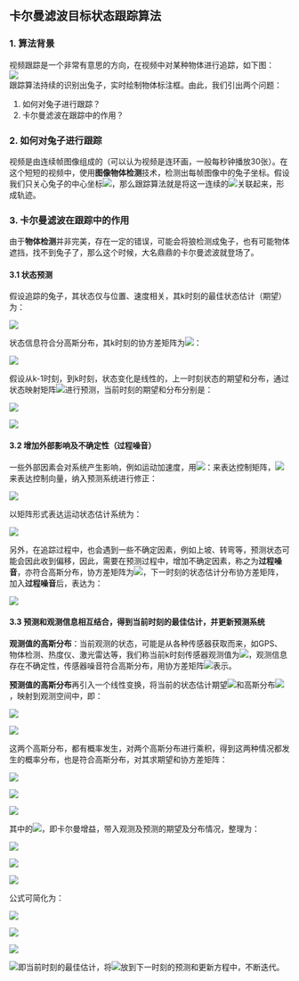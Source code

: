 ## 卡尔曼滤波目标状态跟踪算法
### 1. 算法背景
视频跟踪是一个非常有意思的方向，在视频中对某种物体进行追踪，如下图：<br>
![](http://5b0988e595225.cdn.sohucs.com/q_70,c_zoom,w_640/images/20181230/f2d382534c9b428eaa0156f1f87df7d7.gif)
<br>
跟踪算法持续的识别出兔子，实时绘制物体标注框。由此，我们引出两个问题：<br>
1. 如何对兔子进行跟踪？ <br>
2. 卡尔曼滤波在跟踪中的作用？<br>

### 2. 如何对兔子进行跟踪
视频是由连续帧图像组成的（可以认为视频是连环画，一般每秒钟播放30张）。在这个短短的视频中，使用**图像物体检测**技术，检测出每帧图像中的兔子坐标。假设我们只关心兔子的中心坐标<img src="https://latex.codecogs.com/svg.latex?\Large&space;（x,y）" />，那么跟踪算法就是将这一连续的<img src="https://latex.codecogs.com/svg.latex?\Large&space;（x,y）" />关联起来，形成轨迹。

### 3. 卡尔曼滤波在跟踪中的作用
由于**物体检测**并非完美，存在一定的错误，可能会将狼检测成兔子，也有可能物体遮挡，找不到兔子了，那么这个时候，大名鼎鼎的卡尔曼滤波就登场了。

#### 3.1 状态预测
假设追踪的兔子，其状态仅与位置、速度相关，其k时刻的最佳状态估计（期望）为：

<img src="https://latex.codecogs.com/png.latex?
\widehat{x}_k=
\left[\begin{matrix} 
position \\ velocity 
\end{matrix}\right]
=\left[\begin{matrix} p_k \\ v_k 
\end{matrix}\right]" />

状态信息符合分高斯分布，其k时刻的协方差矩阵为<img src="https://latex.codecogs.com/svg.latex?\Large&space; P_k " />：

<img src="https://latex.codecogs.com/png.latex?
P_k=
\left[\begin{matrix} 
\Sigma_{pp} & \Sigma_{pv} \\
\Sigma_{vp} & \Sigma_{vv} \\ 
\end{matrix}\right]" />

假设从k-1时刻，到k时刻，状态变化是线性的，上一时刻状态的期望和分布，通过状态映射矩阵<img src="https://latex.codecogs.com/svg.latex?\Large&space; F_x" />进行预测，当前时刻的期望和分布分别是：

<img src="https://latex.codecogs.com/png.latex?
\widehat{x}_k=F_x\widehat{x}_{k-1}
" />

<img src="https://latex.codecogs.com/png.latex?
P_x=F_kP_{k-1}F_k^T
" />

#### 3.2 增加外部影响及不确定性（过程噪音）
一些外部因素会对系统产生影响，例如运动加速度，用<img src="https://latex.codecogs.com/svg.latex?\Large&space; B_k " />：来表达控制矩阵，<img src="https://latex.codecogs.com/svg.latex?\Large&space; \vec{u}_k " />来表达控制向量，纳入预测系统进行修正：

<img src="https://latex.codecogs.com/png.latex?
\widehat{x}_k=F_x\widehat{x}_{k-1}+B_k\vec{u}_k
" />

以矩阵形式表达运动状态估计系统为：

<img src="https://latex.codecogs.com/png.latex?
\left[\begin{matrix}
position_{k} \\
velocity_{k}
\end{matrix}\right]
=\left[\begin{matrix}
1 & \Delta t \\
0 & 1
\end{matrix}\right]
\left[\begin{matrix}
position_{k-1} \\
velocity_{k-1}
\end{matrix}\right]
+\left[\begin{matrix}
\frac{\Delta t^2}{2} \\ \Delta t
\end{matrix}\right]
a
" />

另外，在追踪过程中，也会遇到一些不确定因素，例如上坡、转弯等，预测状态可能会因此收到偏移，因此，需要在预测过程中，增加不确定因素，称之为**过程噪音**，亦符合高斯分布，协方差矩阵为<img src="https://latex.codecogs.com/svg.latex?\Large&space; Q_k" />，下一时刻的状态估计分布协方差矩阵，加入**过程噪音**后，表达为：

<img src="https://latex.codecogs.com/png.latex?
P_k=F_kP_{k-1}F_k^T+Q_k
" />

#### 3.3 预测和观测信息相互结合，得到当前时刻的最佳估计，并更新预测系统
**观测值的高斯分布**：当前观测的状态，可能是从各种传感器获取而来，如GPS、物体检测、热度仪、激光雷达等，我们称当前k时刻传感器观测值为<img src="https://latex.codecogs.com/svg.latex?\Large&space; z_k " />，观测信息存在不确定性，传感器噪音符合高斯分布，用协方差矩阵<img src="https://latex.codecogs.com/svg.latex?\Large&space; R_k " />表示。

**预测值的高斯分布**再引入一个线性变换，将当前的状态估计期望<img src="https://latex.codecogs.com/svg.latex?\Large&space; \widehat{x}_k " />和高斯分布<img src="https://latex.codecogs.com/svg.latex?\Large&space; P_k " />，映射到观测空间中，即：

<img src="https://latex.codecogs.com/png.latex?
\vec{\mu}_{expected}=H_k\widehat{x}_k \\
" />

<img src="https://latex.codecogs.com/png.latex?
\Sigma _{expected}=H_kP_kH_k^T
" />

这两个高斯分布，都有概率发生，对两个高斯分布进行乘积，得到这两种情况都发生的概率分布，也是符合高斯分布，对其求期望和协方差矩阵：

<img src="https://latex.codecogs.com/png.latex?
K=\Sigma_0(\Sigma_0+\Sigma_1)^{-1}
" />

<img src="https://latex.codecogs.com/png.latex?
\vec{\mu}=\vec{\mu}_1+K(\vec{\mu}_1-\vec{\mu}_0)
" />

<img src="https://latex.codecogs.com/png.latex?
\Sigma=\Sigma_0-K\Sigma_0
" />

其中的<img src="https://latex.codecogs.com/svg.latex?\Large&space; K " />，即卡尔曼增益，带入观测及预测的期望及分布情况，整理为：

<img src="https://latex.codecogs.com/png.latex?
K=H_kP_kH_k^T(H_kP_kH_k^T+R_k)^{-1}
" />

<img src="https://latex.codecogs.com/png.latex?
H_k\widehat{x}_k'=H_k\widehat{x}_k+K(\vec{z}_k-H_k\widehat{x}_k)
" />

<img src="https://latex.codecogs.com/png.latex?
H_kP_k'H_k=H_kP_kH_k-KH_kP_kH_k
" />

公式可简化为：

<img src="https://latex.codecogs.com/png.latex?
K'=P_kH_k^T(H_kP_kH_k^T+R_k)^{-1}
" />

<img src="https://latex.codecogs.com/png.latex?
\widehat{x}_k'=\widehat{x}_k+K‘(\vec{z}_k-H_k\widehat{x}_k)
" />

<img src="https://latex.codecogs.com/png.latex?
P_k'=P_k-K'H_kP_k
" />

<img src="https://latex.codecogs.com/svg.latex?\Large&space; \widehat{x}_k' " />即当前时刻的最佳估计，将<img src="https://latex.codecogs.com/svg.latex?\Large&space; {\widehat{x}_k',P_k}' " />放到下一时刻的预测和更新方程中，不断迭代。
